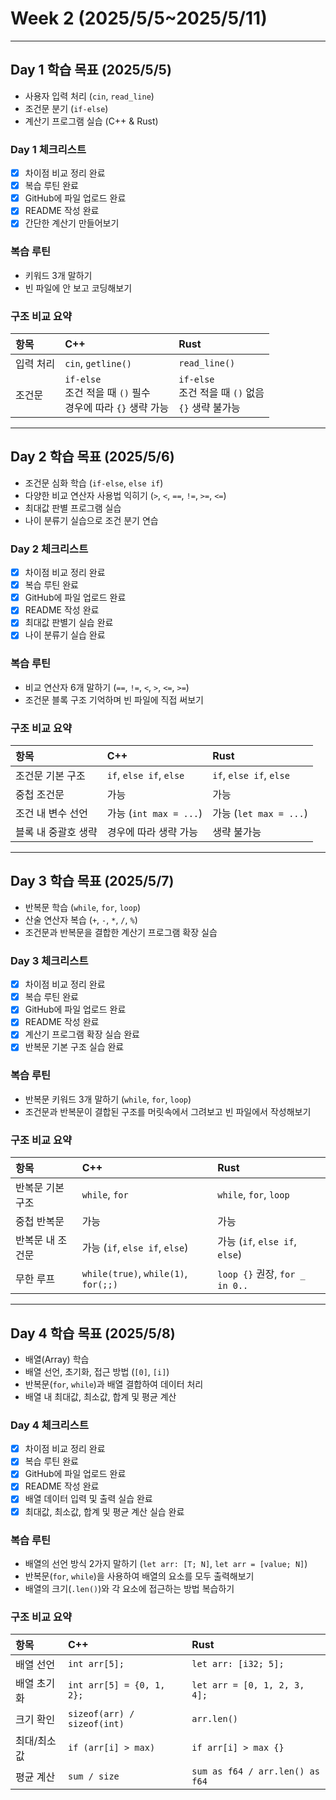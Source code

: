 # Week 2 (2025/5/5~2025/5/11)

---

## Day 1 학습 목표 (2025/5/5)
- 사용자 입력 처리 (`cin`, `read_line`)
- 조건문 분기 (`if-else`)
- 계산기 프로그램 실습 (C++ & Rust)

### Day 1 체크리스트
- [x] 차이점 비교 정리 완료 
- [x] 복습 루틴 완료 
- [x] GitHub에 파일 업로드 완료 
- [x] README 작성 완료
- [x] 간단한 계산기 만들어보기

### 복습 루틴
- 키워드 3개 말하기
- 빈 파일에 안 보고 코딩해보기

### 구조 비교 요약
| 항목 | C++ | Rust |
|:-|:-|:-|
| 입력 처리 | `cin`, `getline()` | `read_line()` |
| 조건문 | `if-else` <br> 조건 적을 때 `()` 필수 <br> 경우에 따라 `{}` 생략 가능 | `if-else` <br> 조건 적을 때 `()` 없음 <br> `{}` 생략 불가능 |

---

## Day 2 학습 목표 (2025/5/6)
- 조건문 심화 학습 (`if-else`, `else if`)
- 다양한 비교 연산자 사용법 익히기 (`>`, `<`, `==`, `!=`, `>=`, `<=`)
- 최대값 판별 프로그램 실습
- 나이 분류기 실습으로 조건 분기 연습

### Day 2 체크리스트
- [x] 차이점 비교 정리 완료 
- [x] 복습 루틴 완료 
- [x] GitHub에 파일 업로드 완료 
- [x] README 작성 완료
- [x] 최대값 판별기 실습 완료
- [x] 나이 분류기 실습 완료

### 복습 루틴
- 비교 연산자 6개 말하기 (`==`, `!=`, `<`, `>`, `<=`, `>=`)
- 조건문 블록 구조 기억하며 빈 파일에 직접 써보기

### 구조 비교 요약
| 항목 | C++ | Rust |
|:-|:-|:-|
| 조건문 기본 구조 | `if`, `else if`, `else` | `if`, `else if`, `else` |
| 중첩 조건문 | 가능 | 가능 |
| 조건 내 변수 선언 | 가능 (`int max = ...`) | 가능 (`let max = ...`) |
| 블록 내 중괄호 생략 | 경우에 따라 생략 가능 | 생략 불가능 |

---

## Day 3 학습 목표 (2025/5/7)
- 반복문 학습 (`while`, `for`, `loop`)
- 산술 연산자 복습 (`+`, `-`, `*`, `/`, `%`)
- 조건문과 반복문을 결합한 계산기 프로그램 확장 실습

### Day 3 체크리스트
- [x] 차이점 비교 정리 완료 
- [x] 복습 루틴 완료 
- [x] GitHub에 파일 업로드 완료 
- [x] README 작성 완료
- [x] 계산기 프로그램 확장 실습 완료
- [x] 반복문 기본 구조 실습 완료

### 복습 루틴
- 반복문 키워드 3개 말하기 (`while`, `for`, `loop`)
- 조건문과 반복문이 결합된 구조를 머릿속에서 그려보고 빈 파일에서 작성해보기

### 구조 비교 요약
| 항목 | C++ | Rust |
|:-|:-|:-|
| 반복문 기본 구조 | `while`, `for` | `while`, `for`, `loop` |
| 중첩 반복문 | 가능 | 가능 |
| 반복문 내 조건문 | 가능 (`if`, `else if`, `else`) | 가능 (`if`, `else if`, `else`) |
| 무한 루프 | `while(true)`, `while(1)`, `for(;;)` | `loop {}` 권장, `for _ in 0..` |

---

## Day 4 학습 목표 (2025/5/8)
- 배열(Array) 학습
- 배열 선언, 초기화, 접근 방법 (`[0]`, `[i]`)
- 반복문(`for`, `while`)과 배열 결합하여 데이터 처리
- 배열 내 최대값, 최소값, 합계 및 평균 계산

### Day 4 체크리스트
- [x] 차이점 비교 정리 완료 
- [x] 복습 루틴 완료 
- [x] GitHub에 파일 업로드 완료 
- [x] README 작성 완료
- [x] 배열 데이터 입력 및 출력 실습 완료
- [x] 최대값, 최소값, 합계 및 평균 계산 실습 완료

### 복습 루틴
- 배열의 선언 방식 2가지 말하기 (`let arr: [T; N]`, `let arr = [value; N]`)
- 반복문(`for`, `while`)을 사용하여 배열의 요소를 모두 출력해보기
- 배열의 크기(`.len()`)와 각 요소에 접근하는 방법 복습하기

### 구조 비교 요약
| 항목 | C++ | Rust |
|:-|:-|:-|
| 배열 선언 | `int arr[5];` | `let arr: [i32; 5];` |
| 배열 초기화 | `int arr[5] = {0, 1, 2};` | `let arr = [0, 1, 2, 3, 4];` |
| 크기 확인 | `sizeof(arr) / sizeof(int)` | `arr.len()` |
| 최대/최소값 | `if (arr[i] > max)` | `if arr[i] > max {}` |
| 평균 계산 | `sum / size` | `sum as f64 / arr.len() as f64` |
